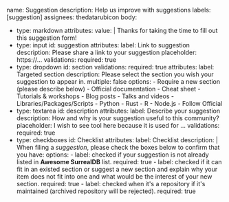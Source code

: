 name: Suggestion
description: Help us improve with suggestions
labels: [suggestion]
assignees: thedatarubicon
body:
  - type: markdown
    attributes:
      value: |
        Thanks for taking the time to fill out this suggestion form!
  - type: input
    id: suggestion
    attributes:
      label: Link to suggestion
      description: Please share a link to your suggestion
      placeholder: https://...
    validations:
      required: true
  - type: dropdown
    id: section
    validations:
      required: true
    attributes:
      label: Targeted section
      description: Please select the section you wish your suggestion to appear in.
      multiple: false
      options:
        - Require a new section (please describe below)
        - Official documentation
        - Cheat sheet
        - Tutorials & workshops
        - Blog posts
        - Talks and videos
        - Libraries/Packages/Scripts
        - Python
        - Rust
        - R
        - Node.js
        - Follow Official
  - type: textarea
    id: description
    attributes:
      label: Describe your suggestion
      description: How and why is your suggestion useful to this community?
      placeholder: I wish to see tool <xyz> here because it is used for ...
    validations:
      required: true
  - type: checkboxes
    id: Checklist
    attributes:
      label: Checklist
      description: |
        When filing a _suggestion_, please check the boxes below to confirm that you have:
      options:
        - label: checked if your suggestion is not already listed in __Awesome SurrealDB__ list.
          required: true
        - label: checked if it can fit in an existed section or suggest a new section and explain why your item does not fit into one and what would be the interest of your new section.
          required: true
        - label: checked when it's a repository if it's maintained (archived repository will be rejected).
          required: true